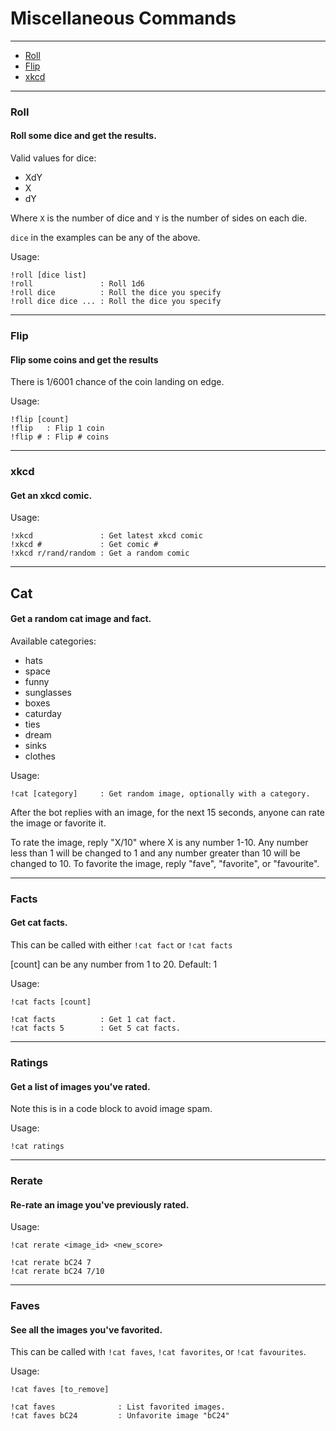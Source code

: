 # Miscellaneous Commands
---

* [Roll](#roll)
* [Flip](#flip)
* [xkcd](#xkcd)

---

### Roll
#### Roll some dice and get the results.

Valid values for dice:

* XdY
* X
* dY

Where `X` is the number of dice and `Y` is the number of sides on each die.

`dice` in the examples can be any of the above.

Usage:

    !roll [dice list]
    !roll               : Roll 1d6
    !roll dice          : Roll the dice you specify
    !roll dice dice ... : Roll the dice you specify

---

### Flip
#### Flip some coins and get the results

There is 1/6001 chance of the coin landing on edge.

Usage:

    !flip [count]
    !flip   : Flip 1 coin
    !flip # : Flip # coins

---

### xkcd
#### Get an xkcd comic.
Usage:

    !xkcd               : Get latest xkcd comic
    !xkcd #             : Get comic #
    !xkcd r/rand/random : Get a random comic

---

## Cat
#### Get a random cat image and fact.
Available categories:

* hats
* space
* funny
* sunglasses
* boxes
* caturday
* ties
* dream
* sinks
* clothes

Usage:

    !cat [category]     : Get random image, optionally with a category.

After the bot replies with an image, for the next 15 seconds, anyone can rate the image or favorite it.

To rate the image, reply "X/10" where X is any number 1-10. Any number less than 1 will be changed to 1 and any number greater than 10 will be changed to 10.
To favorite the image, reply "fave", "favorite", or "favourite".

---

### Facts
#### Get cat facts.
This can be called with either `!cat fact` or `!cat facts`

[count] can be any number from 1 to 20. Default: 1

Usage:

    !cat facts [count]

    !cat facts          : Get 1 cat fact.
    !cat facts 5        : Get 5 cat facts.

---

### Ratings
#### Get a list of images you've rated.
Note this is in a code block to avoid image spam.

Usage:

    !cat ratings

---

### Rerate
#### Re-rate an image you've previously rated.
Usage:

    !cat rerate <image_id> <new_score>

    !cat rerate bC24 7
    !cat rerate bC24 7/10

---

### Faves
#### See all the images you've favorited.
This can be called with `!cat faves`, `!cat favorites`, or `!cat favourites`.

Usage:

    !cat faves [to_remove]

    !cat faves              : List favorited images.
    !cat faves bC24         : Unfavorite image "bC24"
